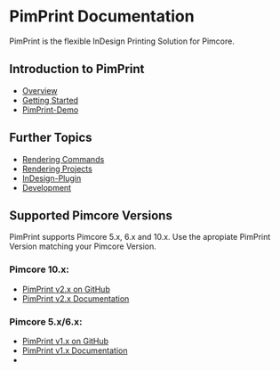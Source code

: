 # PimPrint Documentation
PimPrint is the flexible InDesign Printing Solution for Pimcore.

## Introduction to PimPrint
* [Overview](00_Overview.md)
* [Getting Started](./01_Getting_Started/README.md)
* [PimPrint-Demo](./05_PimPrint-Demo/README.md)

## Further Topics
* [Rendering Commands](./15_Rendering_Commands.md)
* [Rendering Projects](./10_Rendering_Projects/README.md)
* [InDesign-Plugin](./20_InDesign_Plugin/README.md)
* [Development](./25_Development/README.md)

## Supported Pimcore Versions
PimPrint supports Pimcore 5.x, 6.x and 10.x. Use the apropiate PimPrint Version matching your Pimcore Version.

### Pimcore 10.x:
* [PimPrint v2.x on GitHub](https://github.com/mds-agenturgruppe/pimprint-core-bundle)
* [PimPrint v2.x Documentation](https://pimprint.mds.eu/docs)

### Pimcore 5.x/6.x:
* [PimPrint v1.x on GitHub](https://github.com/mds-agenturgruppe/pimprint-core-bundle/tree/1.x)
* [PimPrint v1.x Documentation](https://pimprint.mds.eu/docs/1.x)
* 
